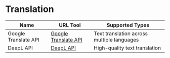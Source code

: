 # Translation

| Name             | URL Tool                                        | Supported Types                           |
|------------------|-------------------------------------------------|-------------------------------------------|
| Google Translate API        | [Google Translate API](https://cloud.google.com/translate) | Text translation across multiple languages     |
| DeepL API         | [DeepL API](https://www.deepl.com/pro)         | High-quality text translation      |

